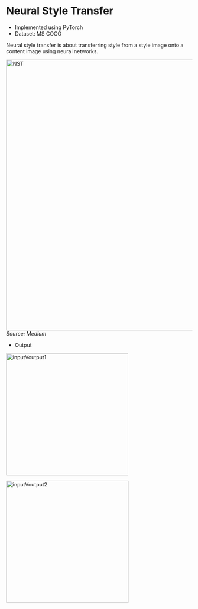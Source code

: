 # Neural Style Transfer
* Implemented using PyTorch
* Dataset: MS COCO

Neural style transfer is about transferring style from a style image onto a content image using neural networks.

<img width="732" alt="NST" src="https://github.com/mahi397/StylePainter/assets/32546808/0e15f991-3d34-4b3f-a9a6-54af8757640f"><br>
_Source: Medium_

* Output

<img width="330" alt="inputVoutput1" src="https://github.com/mahi397/StylePainter/assets/32546808/351e5df6-d351-4bd9-b411-3264d1afb924"><br>

<img width="331" alt="inputVoutput2" src="https://github.com/mahi397/StylePainter/assets/32546808/6996874a-a078-45b4-9b8d-8d1cd643b757">
